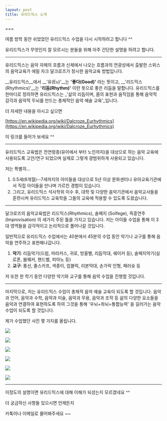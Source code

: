 ```yaml
---
layout: post
title: 유리드믹스 소개
---
```

===

여름 방학 동안 쉬었었던 유리드믹스 수업을 다시 시작하려고 합니다 ^^

유리드믹스가 무엇인지 잘 모르시는 분들을 위해 아주 간단한 설명을 하려고 합니다.

---

유리드믹스는 음악 자체의 흐름과 신체에서 나오는 흐름과의 연광성에서 출발한 스위스의 음악교육가 에밀 자크 달크로즈가 창시한 음악교육 방법입니다.

__유리드믹스__에서 __'유(Eu)'__는 __'좋다(Good)'__ 라는 뜻이고, __'리드믹스(Rhythmics)'__는 __'리듬(Rhythm)'__ 이란 뜻으로 좋은 리듬을 말합니다. 유리드믹스를 한마디로 정의하면 유리드믹스는 _'삶의 리듬이며, 몸의 표현과 움직임을 통해 음악적 감각과 음악적 두뇌를 만드는 총체적인 음악 예술 교육'_입니다. 

더 자세한 내용을 아시고 싶으면 

[https://en.wikipedia.org/wiki/Dalcroze_Eurhythmics](https://en.wikipedia.org/wiki/Dalcroze_Eurhythmics)

이 링크를 들어가 보세요 ^^

---

유리드믹스 교육법은 전연령층(유아에서 부터 노인까지)을 대상으로 하는 음악 교육에 사용되도록 고안/연구 되었으며 실제로 그렇게 광범위하게 사용되고 있습니다.

저는 특별히...

1. 0.5세(6개월)--7세까지의 아이들을 대상으로 5년 이상 문화센터나 유아교육기관에서 직접 아이들을 만나며 가르친 경험이 있습니다. 
2. 그리고, 유리드믹스 석사학위 이수 후, 대학 및 다양한 음악기관에서 음악교사들을 훈련시켜 유리드믹스 교육학을 그들의 교육에 적용할 수 있도록 도왔습니다.

---

달크로즈의 음악교육법은 리드믹스(Rhythmics), 솔페지 (Solfege), 즉흥연주 (Improvisation) 의 세가지 주된 틀을 가지고 있습니다. 저는 아이들 수업을 통해 이 3대 영역들을 감각적이고 논리적으로 풀어나갈 것입니다.

일반적으로 유리드믹스 수업에서는 40분에서 45분의 수업 동안 악기나 교구를 통해 음악을 연주하고 표현해나갑니다. 
1. __악기__: 리듬악기(드럼, 마라카스, 귀로, 방울벨, 리듬막대, 쉐이커 등), 솔페지악기(실로폰, 붐웨커, 핸드벨, 피아노 등)
2. __교구__: 풍선, 줄스카프, 색종이, 컵블럭, 리본막대, 손가락 인형, 페러슛 등

저 또한 한 학기 동안 다양한 악기와 교구를 통해 음악 수업을 진행할 것입니다.

---

마지막으로, 저는 유리드믹스 수업이 총체적 음악 예술 교육이 되도록 할 것입니다. 음악과 언어, 음악과 수학, 음악과 미술, 음악과 무용, 음악과 조작 등 삶의 다양한 요소들을 음악과 연결하여 표현하도록 하여 그것을 통해 '우뇌+좌뇌=통합능력' 을 길러가는 음악 수업이 되도록 할 것입니다. 

제가 수업했던 사진 몇 가지를 올립니다.

![](https://dl.dropboxusercontent.com/u/9792864/DSC02881.JPG)

![](https://dl.dropboxusercontent.com/u/9792864/DSC02886.JPG)

![](https://dl.dropboxusercontent.com/u/9792864/IMG_5992.jpg)

![](https://dl.dropboxusercontent.com/u/9792864/SNC13101.jpg)

![](https://dl.dropboxusercontent.com/u/9792864/IMG_0396.jpg)

![](https://dl.dropboxusercontent.com/u/9792864/IMG_6968.jpg)

---

이정도의 설명이면 유리드믹스에 대해 이해가 되셨는지 모르겠네요 ^^

더 궁금하신 사항들 있으시면 언제든지

카톡이나 이메일로 물어봐주세요 ~~
